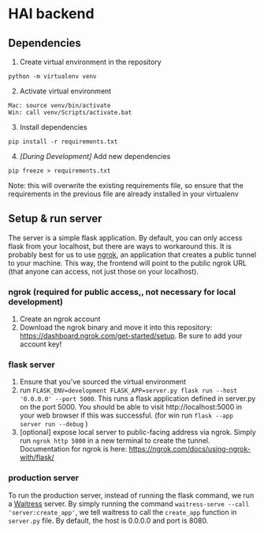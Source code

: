 # HAI backend

## Dependencies

1. Create virtual environment in the repository
```
python -m virtualenv venv
```

2. Activate virtual environment 
```
Mac: source venv/bin/activate
Win: call venv/Scripts/activate.bat
```

3. Install dependencies
```
pip install -r requirements.txt
```

4. *[During Development]* Add new dependencies
```
pip freeze > requirements.txt
```
Note: this will overwrite the existing requirements file, so ensure that the requirements in the previous file are already installed in your virtualenv


## Setup & run server

The server is a simple flask application. By default, you can only access flask from your localhost,
but there are ways to workaround this. It is probably best for us to use [ngrok](http://ngrok.com), an application
that creates a public tunnel to your machine. This way, the frontend will point to the public ngrok URL (that anyone can
access, not just those on your localhost).

 
### ngrok (required for public access,, not necessary for local development)
1. Create an ngrok account
2. Download the ngrok binary and move it into this repository: https://dashboard.ngrok.com/get-started/setup. Be sure to add your account key!

### flask server
1. Ensure that you've sourced the virtual environment
2. run `FLASK_ENV=development FLASK_APP=server.py flask run --host '0.0.0.0' --port 5000`. This runs a flask application defined in server.py on the port 5000. You should be able to visit http://localhost:5000 in your web browser if this was successful. (for win run `flask --app server run --debug` )
3. [optional] expose local server to public-facing address via ngrok. Simply run `ngrok http 5000` in a new terminal to create the tunnel. Documentation for ngrok is here: https://ngrok.com/docs/using-ngrok-with/flask/

### production server

To run the production server, instead of running the flask command, we run a [Waitress](https://pypi.org/project/waitress/) server. By simply running the command `waitress-serve --call 'server:create_app'`, we tell waitress to call the `create_app` function in `server.py` file. By default, the host is 0.0.0.0 and port is 8080.